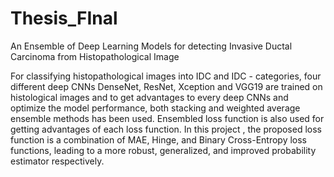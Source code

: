 # Thesis_FInal


An Ensemble of Deep Learning Models for detecting Invasive Ductal Carcinoma from Histopathological Image

For classifying histopathological images into IDC and IDC - categories, four different deep CNNs DenseNet, ResNet, Xception and VGG19 are trained on histological images and to get advantages to every deep CNNs and optimize the model performance, both stacking and weighted average ensemble methods has been used. Ensembled loss function is also used for getting advantages of each loss function. In this project , the proposed loss function is a combination of MAE, Hinge, and Binary Cross-Entropy loss functions, leading to a more robust, generalized, and improved probability estimator respectively.
